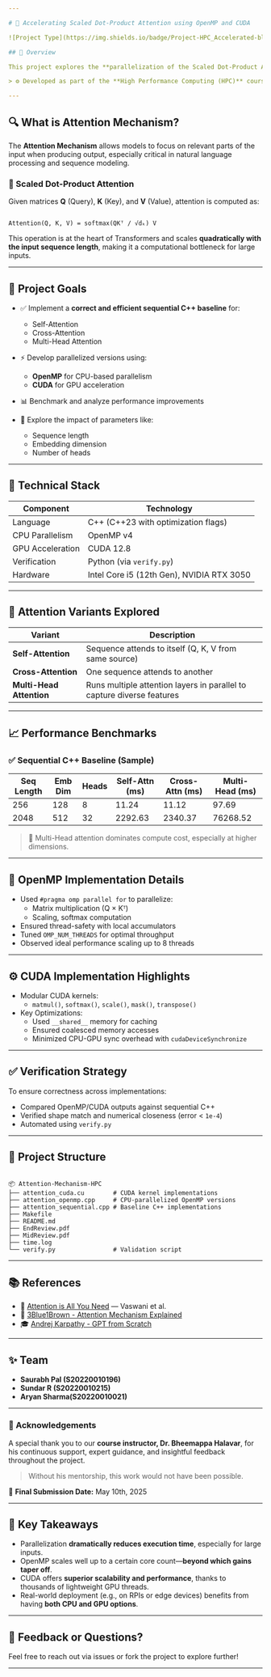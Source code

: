 ```yaml
---

# 🚀 Accelerating Scaled Dot-Product Attention using OpenMP and CUDA

![Project Type](https://img.shields.io/badge/Project-HPC_Accelerated-blueviolet?style=for-the-badge&logo=nvidia)

## 📌 Overview

This project explores the **parallelization of the Scaled Dot-Product Attention mechanism**—a core component of modern Transformer architectures—using **OpenMP** (for multi-core CPUs) and **CUDA** (for NVIDIA GPUs). We compare both parallel implementations against a sequential C++ baseline to analyze performance benefits across various configurations.

> ⚙️ Developed as part of the **High Performance Computing (HPC)** course at our institution.

---
```



## 🔍 What is Attention Mechanism?

The **Attention Mechanism** allows models to focus on relevant parts of the input when producing output, especially critical in natural language processing and sequence modeling.

### 📐 Scaled Dot-Product Attention
Given matrices **Q** (Query), **K** (Key), and **V** (Value), attention is computed as:
```

Attention(Q, K, V) = softmax(QKᵀ / √dₖ) V

```
This operation is at the heart of Transformers and scales **quadratically with the input sequence length**, making it a computational bottleneck for large inputs.

---

## 🎯 Project Goals

- ✅ Implement a **correct and efficient sequential C++ baseline** for:
  - Self-Attention
  - Cross-Attention
  - Multi-Head Attention

- ⚡ Develop parallelized versions using:
  - **OpenMP** for CPU-based parallelism
  - **CUDA** for GPU acceleration

- 📊 Benchmark and analyze performance improvements
- 🔬 Explore the impact of parameters like:
  - Sequence length
  - Embedding dimension
  - Number of heads

---

## 🔧 Technical Stack

| Component | Technology |
|----------|-------------|
| Language | C++ (C++23 with optimization flags) |
| CPU Parallelism | OpenMP v4 |
| GPU Acceleration | CUDA 12.8 |
| Verification | Python (via `verify.py`) |
| Hardware | Intel Core i5 (12th Gen), NVIDIA RTX 3050 |

---

## 🧠 Attention Variants Explored

| Variant | Description |
|--------|-------------|
| **Self-Attention** | Sequence attends to itself (Q, K, V from same source) |
| **Cross-Attention** | One sequence attends to another |
| **Multi-Head Attention** | Runs multiple attention layers in parallel to capture diverse features |

---

## 📈 Performance Benchmarks

### ✅ Sequential C++ Baseline (Sample)

| Seq Length | Emb Dim | Heads | Self-Attn (ms) | Cross-Attn (ms) | Multi-Head (ms) |
|------------|---------|-------|----------------|------------------|-----------------|
| 256        | 128     | 8     | 11.24          | 11.12            | 97.69           |
| 2048       | 512     | 32    | 2292.63        | 2340.37          | 76268.52        |

> 🚨 Multi-Head attention dominates compute cost, especially at higher dimensions.

---

## 🧵 OpenMP Implementation Details

- Used `#pragma omp parallel for` to parallelize:
  - Matrix multiplication (Q × Kᵀ)
  - Scaling, softmax computation
- Ensured thread-safety with local accumulators
- Tuned `OMP_NUM_THREADS` for optimal throughput
- Observed ideal performance scaling up to 8 threads

---

## ⚙️ CUDA Implementation Highlights

- Modular CUDA kernels:
  - `matmul()`, `softmax()`, `scale()`, `mask()`, `transpose()`
- Key Optimizations:
  - Used `__shared__` memory for caching
  - Ensured coalesced memory accesses
  - Minimized CPU-GPU sync overhead with `cudaDeviceSynchronize`

---

## ✅ Verification Strategy

To ensure correctness across implementations:

- Compared OpenMP/CUDA outputs against sequential C++
- Verified shape match and numerical closeness (error < `1e-4`)
- Automated using `verify.py`

---

## 📁 Project Structure

```

📦 Attention-Mechanism-HPC
├── attention_cuda.cu        # CUDA kernel implementations
├── attention_openmp.cpp     # CPU-parallelized OpenMP versions
├── attention_sequential.cpp # Baseline C++ implementations
├── Makefile               
├── README.md         
├── EndReview.pdf           
├── MidReview.pdf
├── time.log
└── verify.py                # Validation script

```

---

## 📚 References

- 📄 [Attention is All You Need](https://arxiv.org/abs/1706.03762) — Vaswani et al.
- 🎥 [3Blue1Brown - Attention Mechanism Explained](https://www.youtube.com/watch?v=K0vD8c2p0wM)
- 🎓 [Andrej Karpathy - GPT from Scratch](https://karpathy.ai/)

---

## ✨ Team

- **Saurabh Pal (S20220010196)**
- **Sundar R    (S20220010215)**
- **Aryan Sharma(S20220010021)**

---

### 🙏 Acknowledgements

A special thank you to our **course instructor, Dr. Bheemappa Halavar**, for his continuous support, expert guidance, and insightful feedback throughout the project.  
> Without his mentorship, this work would not have been possible.

📅 **Final Submission Date:** May 10th, 2025

---

## 🧠 Key Takeaways

- Parallelization **dramatically reduces execution time**, especially for large inputs.
- OpenMP scales well up to a certain core count—**beyond which gains taper off**.
- CUDA offers **superior scalability and performance**, thanks to thousands of lightweight GPU threads.
- Real-world deployment (e.g., on RPIs or edge devices) benefits from having **both CPU and GPU options**.

---

## 💬 Feedback or Questions?

Feel free to reach out via issues or fork the project to explore further!

---
```
